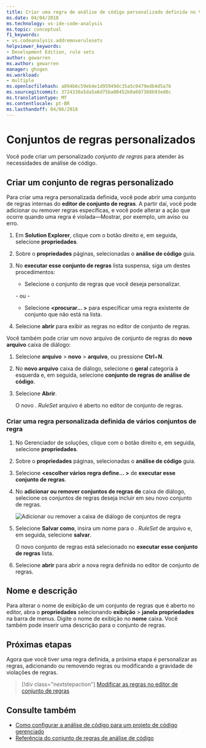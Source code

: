 ```yaml
---
title: Criar uma regra de análise de código personalizado definida no Visual Studio | Microsoft Docs
ms.date: 04/04/2018
ms.technology: vs-ide-code-analysis
ms.topic: conceptual
f1_keywords:
- vs.codeanalysis.addremoverulesets
helpviewer_keywords:
- Development Edition, rule sets
author: gewarren
ms.author: gewarren
manager: ghogen
ms.workload:
- multiple
ms.openlocfilehash: a094b6c59eb4e1d95949dc35a5c0479edb4d5a76
ms.sourcegitcommit: 3724338a5da5a6d75ba00452b0a607388b93ed0c
ms.translationtype: MT
ms.contentlocale: pt-BR
ms.lasthandoff: 04/06/2018
---
```

# <a name="custom-rule-sets"></a>Conjuntos de regras personalizados

Você pode criar um personalizado *conjunto de regras* para atender às necessidades de análise de código.

## <a name="create-a-custom-rule-set"></a>Criar um conjunto de regras personalizado

Para criar uma regra personalizada definida, você pode abrir uma conjunto de regras internas do **editor de conjunto de regras**. A partir daí, você pode adicionar ou remover regras específicas, e você pode alterar a ação que ocorre quando uma regra é violada&mdash;Mostrar, por exemplo, um aviso ou erro.

1. Em **Solution Explorer**, clique com o botão direito e, em seguida, selecione **propriedades**.

2. Sobre o **propriedades** páginas, selecionadas o **análise de código** guia.

3. No **executar esse conjunto de regras** lista suspensa, siga um destes procedimentos:

    - Selecione o conjunto de regras que você deseja personalizar.

     \- ou -

    - Selecione  **\<procurar... >** para especificar uma regra existente de conjunto que não está na lista.

4. Selecione **abrir** para exibir as regras no editor de conjunto de regras.

Você também pode criar um novo arquivo de conjunto de regras do **novo arquivo** caixa de diálogo:

1. Selecione **arquivo** > **novo** > **arquivo**, ou pressione **Ctrl**+**N**.

2. No **novo arquivo** caixa de diálogo, selecione o **geral** categoria à esquerda e, em seguida, selecione **conjunto de regras de análise de código**.

3. Selecione **Abrir**.

   O novo *. RuleSet* arquivo é aberto no editor de conjunto de regras.

### <a name="create-a-custom-rule-set-from-multiple-rule-sets"></a>Criar uma regra personalizada definida de vários conjuntos de regra

1. No Gerenciador de soluções, clique com o botão direito e, em seguida, selecione **propriedades**.

2. Sobre o **propriedades** páginas, selecionadas o **análise de código** guia.

3. Selecione  **\<escolher vários regra define... >** de **executar esse conjunto de regras**.

4. No **adicionar ou remover conjuntos de regras de** caixa de diálogo, selecione os conjuntos de regras deseja incluir em seu novo conjunto de regras.

   ![Adicionar ou remover a caixa de diálogo de conjuntos de regra](media/add-remove-rule-sets.png)

5. Selecione **Salvar como**, insira um nome para o *. RuleSet* de arquivo e, em seguida, selecione **salvar**.

   O novo conjunto de regras está selecionado no **executar esse conjunto de regras** lista.

6. Selecione **abrir** para abrir a nova regra definida no editor de conjunto de regras.

## <a name="name-and-description"></a>Nome e descrição

Para alterar o nome de exibição de um conjunto de regras que é aberto no editor, abra o **propriedades** selecionando **exibição** > **janela propriedades** na barra de menus. Digite o nome de exibição no **nome** caixa. Você também pode inserir uma descrição para o conjunto de regras.

## <a name="next-steps"></a>Próximas etapas

Agora que você tiver uma regra definida, a próxima etapa é personalizar as regras, adicionando ou removendo regras ou modificando a gravidade de violações de regras.

> [!div class="nextstepaction"]
> [Modificar as regras no editor de conjunto de regras](../code-quality/working-in-the-code-analysis-rule-set-editor.md)

## <a name="see-also"></a>Consulte também

- [Como configurar a análise de código para um projeto de código gerenciado](../code-quality/how-to-configure-code-analysis-for-a-managed-code-project.md)
- [Referência do conjunto de regras de análise de código](../code-quality/rule-set-reference.md)